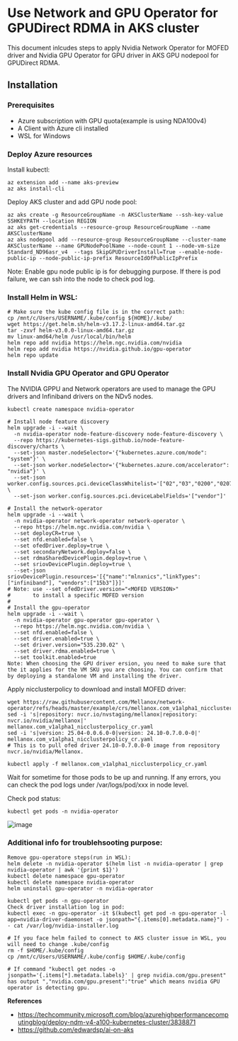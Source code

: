 # Use Network and GPU Operator for GPUDirect RDMA in AKS cluster
This document inlcudes steps to apply Nvidia Network Operator for MOFED driver and Nvidia GPU Operator for GPU driver in AKS GPU nodepool for GPUDirect RDMA.

## Installation
### Prerequisites
- Azure subscription with GPU quota(example is using NDA100v4)
- A Client with Azure cli installed
- WSL for Windows

### Deploy Azure resources
Install kubectl:
```
az extension add --name aks-preview
az aks install-cli
```

Deploy AKS cluster and add GPU node pool:
```
az aks create -g ResourceGroupName -n AKSClusterName --ssh-key-value SSHKEYPATH --location REGION
az aks get-credentials --resource-group ResourceGroupName --name AKSClusterName
az aks nodepool add --resource-group ResourceGroupName --cluster-name AKSClusterName --name GPUNodePoolName --node-count 1 --node-vm-size Standard_ND96asr_v4  --tags SkipGPUDriverInstall=True --enable-node-public-ip --node-public-ip-prefix ResourceIdOfPublicIpPrefix
```
Note: Enable gpu node public ip is for debugging purpose. If there is pod failure, we can ssh into the node to check pod log.

### Install Helm in WSL:
```
# Make sure the kube config file is in the correct path:
cp /mnt/c/Users/USERNAME/.kube/config ${HOME}/.kube/
wget https://get.helm.sh/helm-v3.17.2-linux-amd64.tar.gz
tar -zxvf helm-v3.0.0-linux-amd64.tar.gz
mv linux-amd64/helm /usr/local/bin/helm
helm repo add nvidia https://helm.ngc.nvidia.com/nvidia
helm repo add nvidia https://nvidia.github.io/gpu-operator
helm repo update
```
### Install Nvidia GPU Operator and GPU Operator
The NVIDIA GPPU and Network operators are used to manage the GPU drivers and Infiniband drivers on the NDv5 nodes. 
```
kubectl create namespace nvidia-operator

# Install node feature discovery
helm upgrade -i --wait \
  -n nvidia-operator node-feature-discovery node-feature-discovery \
  --repo https://kubernetes-sigs.github.io/node-feature-discovery/charts \
  --set-json master.nodeSelector='{"kubernetes.azure.com/mode": "system"}' \
  --set-json worker.nodeSelector='{"kubernetes.azure.com/accelerator": "nvidia"}' \
  --set-json worker.config.sources.pci.deviceClassWhitelist='["02","03","0200","0207"]' \
  --set-json worker.config.sources.pci.deviceLabelFields='["vendor"]'

# Install the network-operator
helm upgrade -i --wait \
  -n nvidia-operator network-operator network-operator \
  --repo https://helm.ngc.nvidia.com/nvidia \
  --set deployCR=true \
  --set nfd.enabled=false \
  --set ofedDriver.deploy=true \
  --set secondaryNetwork.deploy=false \
  --set rdmaSharedDevicePlugin.deploy=true \
  --set sriovDevicePlugin.deploy=true \
  --set-json sriovDevicePlugin.resources='[{"name":"mlnxnics","linkTypes": ["infiniband"], "vendors":["15b3"]}]'
# Note: use --set ofedDriver.version="<MOFED VERSION>"
#       to install a specific MOFED version
#
# Install the gpu-operator
helm upgrade -i --wait \
  -n nvidia-operator gpu-operator gpu-operator \
  --repo https://helm.ngc.nvidia.com/nvidia \
  --set nfd.enabled=false \
  --set driver.enabled=true \
  --set driver.version="535.230.02" \
  --set driver.rdma.enabled=true \
  --set toolkit.enabled=true
Note: When choosing the GPU driver ersion, you need to make sure that the it applies for the VM SKU you are choosing. You can confirm that by deploying a standalone VM and installing the driver.
```
Apply nicclusterpolicy to download and install MOFED driver:
```
wget https://raw.githubusercontent.com/Mellanox/network-operator/refs/heads/master/example/crs/mellanox.com_v1alpha1_nicclusterpolicy_cr.yaml
sed -i 's|repository: nvcr.io/nvstaging/mellanox|repository: nvcr.io/nvidia/mellanox|' mellanox.com_v1alpha1_nicclusterpolicy_cr.yaml
sed -i 's|version: 25.04-0.0.6.0-0|version: 24.10-0.7.0.0-0|' mellanox.com_v1alpha1_nicclusterpolicy_cr.yaml
# This is to pull ofed driver 24.10-0.7.0.0-0 image from repository nvcr.io/nvidia/Mellanox.

kubectl apply -f mellanox.com_v1alpha1_nicclusterpolicy_cr.yaml
```
Wait for sometime for those pods to be up and running. If any errors, you can check the pod logs under /var/logs/pod/xxx in node level.

Check pod status:
```
kubectl get pods -n nvidia-operator
```
![image](https://github.com/user-attachments/assets/4c8493be-e2cd-48aa-a79d-7efaafc65f3a)

### Additional info for troublehsooting purpose:
```
Remove gpu-operatore steps(run in WSL):
helm delete -n nvidia-operator $(helm list -n nvidia-operator | grep nvidia-operator | awk '{print $1}')
kubectl delete namespace gpu-operator
kubectl delete namespace nvidia-operator
helm uninstall gpu-operator -n nvidia-operator

kubectl get pods -n gpu-operator
Check driver installation log in pod:
kubectl exec -n gpu-operator -it $(kubectl get pod -n gpu-operator -l app=nvidia-driver-daemonset -o jsonpath="{.items[0].metadata.name}") -- cat /var/log/nvidia-installer.log

# If you face helm failed to connect to AKS cluster issue in WSL, you will need to change .kube/config 
rm -f $HOME/.kube/config
cp /mnt/c/Users/USERNAME/.kube/config $HOME/.kube/config

# If command "kubectl get nodes -o jsonpath='{.items[*].metadata.labels}' | grep nvidia.com/gpu.present" has output ","nvidia.com/gpu.present":"true" which means nvidia GPU operator is detecting gpu.
```
**References**

- https://techcommunity.microsoft.com/blog/azurehighperformancecomputingblog/deploy-ndm-v4-a100-kubernetes-cluster/3838871
- https://github.com/edwardsp/ai-on-aks
